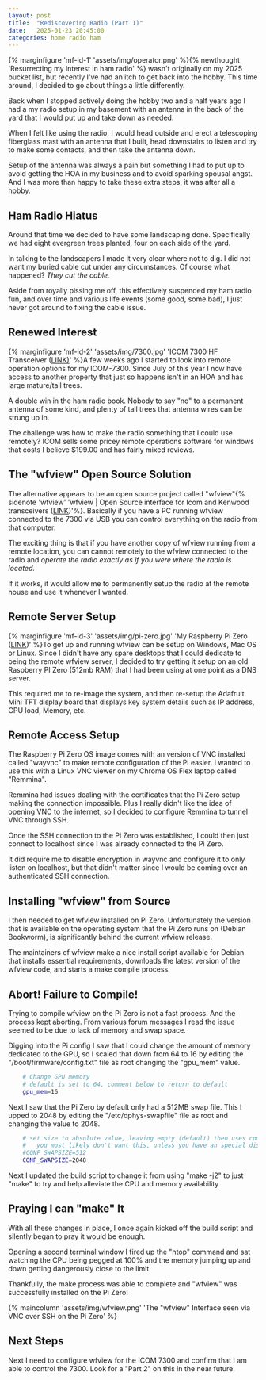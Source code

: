 ```yaml
---
layout: post
title:  "Rediscovering Radio (Part 1)"
date:   2025-01-23 20:45:00
categories: home radio ham
---
```


{% marginfigure 'mf-id-1' 'assets/img/operator.png' %}{% newthought 'Resurrecting my interest in ham radio' %} wasn't originally on my 2025 bucket list, but recently I've had an itch to get back into the hobby.<!--more-->  This time around, I decided to go about things a little differently.

Back when I stopped actively doing the hobby two and a half years ago I had a my radio setup in my basement with an antenna in the back of the yard that I would put up and take down as needed.

When I felt like using the radio, I would head outside and erect a telescoping fiberglass mast with an antenna that I built, head downstairs to listen and try to make some contacts, and then take the antenna down.

Setup of the antenna was always a pain but something I had to put up to avoid getting the HOA in my business and to avoid sparking spousal angst. And I was more than happy to take these extra steps, it was after all a hobby.
 
## Ham Radio Hiatus
Around that time we decided to have some landscaping done. Specifically we had eight evergreen trees planted, four on each side of the yard.

In talking to the landscapers I made it very clear where not to dig. I did not want my buried cable cut under any circumstances. Of course what happened? *They cut the cable.*

Aside from royally pissing me off, this effectively suspended my ham radio fun, and over time and various life events (some good, some bad), I just never got around to fixing the cable issue.

## Renewed Interest
{% marginfigure 'mf-id-2' 'assets/img/7300.jpg' 'ICOM 7300 HF Transceiver (<a href="https://www.icomamerica.com/lineup/products/IC-7300/">LINK)</a>' %}A few weeks ago I started to look into remote operation options for my ICOM-7300. Since July of this year I now have access to another property that just so happens isn't in an HOA and has large mature/tall trees.

A double win in the ham radio book. Nobody to say "no" to a permanent antenna of some kind, and plenty of tall trees that antenna wires can be strung up in.

The challenge was how to make the radio something that I could use remotely? ICOM sells some pricey remote operations software for windows that costs I believe $199.00 and has fairly mixed reviews.

## The "wfview" Open Source Solution
The alternative appears to be an open source project called "wfview"{% sidenote 'wfview' 'wfview | Open Source interface for Icom and Kenwood transceivers (<a href="https://wfview.org/">LINK</a>)'%}. Basically if you have a PC running wfview connected to the 7300 via USB you can control everything on the radio from that computer.

The exciting thing is that if you have another copy of wfview running from a remote location, you can cannot remotely to the wfview connected to the radio and *operate the radio exactly as if you were where the radio is located.*

If it works, it would allow me to permanently setup the radio at the remote house and use it whenever I wanted.

## Remote Server Setup
{% marginfigure 'mf-id-3' 'assets/img/pi-zero.jpg' 'My Raspberry Pi Zero (<a href="https://www.raspberrypi.com/products/raspberry-pi-zero/">LINK</a>)' %}To get up and running wfview can be setup on Windows, Mac OS or Linux. Since I didn't have any spare desktops that I could dedicate to being the remote wfview server, I decided to try getting it setup on an old Raspberry PI Zero (512mb RAM) that I had been using at one point as a DNS server.

This required me to re-image the system, and then re-setup the Adafruit Mini TFT display board that displays key system details such as IP address, CPU load, Memory, etc.

## Remote Access Setup
The Raspberry Pi Zero OS image comes with an version of VNC installed called "wayvnc" to make remote configuration of the Pi easier. I wanted to use this with a Linux VNC viewer on my Chrome OS Flex laptop called "Remmina".

Remmina had issues dealing with the certificates that the Pi Zero setup making the connection impossible. Plus I really didn't like the idea of opening VNC to the internet, so I decided to configure Remmina to tunnel VNC through SSH.

Once the SSH connection to the Pi Zero was established, I could then just connect to localhost since I was already connected to the Pi Zero.

It did require me to disable encryption in wayvnc and configure it to only listen on localhost, but that didn't matter since I would be coming over an authenticated SSH connection.

## Installing "wfview" from Source

I then needed to get wfview installed on Pi Zero. Unfortunately the version that is available on the operating system that the Pi Zero runs on (Debian Bookworm), is significantly behind the current wfview release.

The maintainers of wfview make a nice install script available for Debian that installs essential requirements, downloads the latest version of the wfview code, and starts a make compile process.

## Abort! Failure to Compile!
Trying to compile wfview on the Pi Zero is not a fast process. And the process kept aborting. From various forum messages I read the issue seemed to be due to lack of memory and swap space.

Digging into the Pi config I saw that I could change the amount of memory dedicated to the GPU, so I scaled that down from 64 to 16 by editing the "/boot/firmware/config.txt" file as root changing the "gpu_mem" value.

``` bash
    # Change GPU memory
    # default is set to 64, comment below to return to default
    gpu_mem=16
```

Next I saw that the Pi Zero by default only had a 512MB swap file. This I upped to 2048 by editing the "/etc/dphys-swapfile" file as root and changing the value to 2048.

``` bash
    # set size to absolute value, leaving empty (default) then uses computed value
    #   you most likely don't want this, unless you have an special disk situation
    #CONF_SWAPSIZE=512
    CONF_SWAPSIZE=2048
```

Next I updated the build script to change it from using "make -j2" to just "make" to try and help alleviate the CPU and memory availability

## Praying I can "make" It
With all these changes in place, I once again kicked off the build script and silently began to pray it would be enough.

Opening a second terminal window I fired up the "htop" command and sat watching the CPU being pegged at 100% and the memory jumping up and down getting dangerously close to the limit.

Thankfully, the make process was able to complete and "wfview" was successfully installed on the Pi Zero!
 
{% maincolumn 'assets/img/wfview.png' 'The "wfview" Interface seen via VNC over SSH on the Pi Zero' %}

## Next Steps
Next I need to configure wfview for the ICOM 7300 and confirm that I am able to control the 7300. Look for a "Part 2" on this in the near future.
